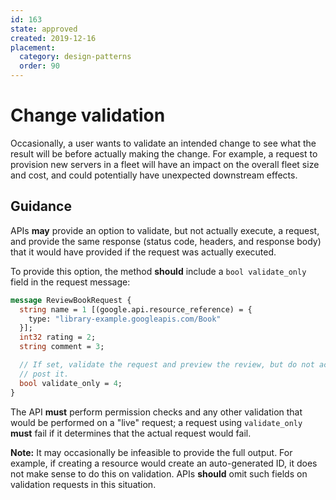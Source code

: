 ```yaml
---
id: 163
state: approved
created: 2019-12-16
placement:
  category: design-patterns
  order: 90
---
```


# Change validation

Occasionally, a user wants to validate an intended change to see what the
result will be before actually making the change. For example, a request to
provision new servers in a fleet will have an impact on the overall fleet size
and cost, and could potentially have unexpected downstream effects.

## Guidance

APIs **may** provide an option to validate, but not actually execute, a
request, and provide the same response (status code, headers, and response
body) that it would have provided if the request was actually executed.

To provide this option, the method **should** include a `bool validate_only`
field in the request message:

```proto
message ReviewBookRequest {
  string name = 1 [(google.api.resource_reference) = {
    type: "library-example.googleapis.com/Book"
  }];
  int32 rating = 2;
  string comment = 3;

  // If set, validate the request and preview the review, but do not actually
  // post it.
  bool validate_only = 4;
}
```

The API **must** perform permission checks and any other validation that would
be performed on a "live" request; a request using `validate_only` **must** fail
if it determines that the actual request would fail.

**Note:** It may occasionally be infeasible to provide the full output. For
example, if creating a resource would create an auto-generated ID, it does not
make sense to do this on validation. APIs **should** omit such fields on
validation requests in this situation.
